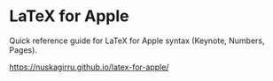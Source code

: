 # LaTeX for Apple

Quick reference guide for LaTeX for Apple syntax (Keynote, Numbers, Pages).

https://nuskagirru.github.io/latex-for-apple/
